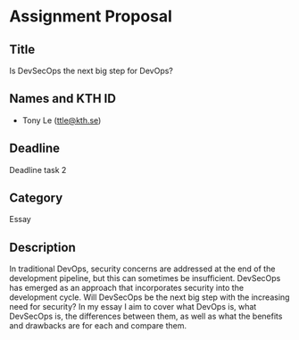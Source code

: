 # Assignment Proposal

## Title
Is DevSecOps the next big step for DevOps?

## Names and KTH ID
  - Tony Le (ttle@kth.se)

## Deadline
Deadline task 2

## Category
Essay

## Description
In traditional DevOps, security concerns are addressed at the end of the development pipeline, but this can sometimes be insufficient. DevSecOps has emerged as an approach that incorporates security into the development cycle. Will DevSecOps be the next big step with the increasing need for security? In my essay I aim to cover what DevOps is, what DevSecOps is, the differences between them, as well as what the benefits and drawbacks are for each and compare them.